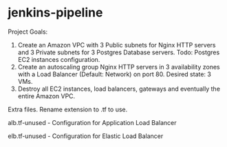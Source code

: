# jenkins-pipeline

Project Goals:

1) Create an Amazon VPC with 3 Public subnets for Nginx HTTP servers and 3 Private subnets for 3 Postgres Database servers. Todo: Postgres EC2 instances configuration.
2) Create an autoscaling group  Nginx HTTP servers in 3 availability zones with a Load Balancer (Default: Network) on port 80. Desired state: 3 VMs.
3) Destroy all EC2 instances, load balancers, gateways and eventually the entire Amazon VPC.

Extra files. Rename extension to .tf to use.

alb.tf-unused - Configuration for Application Load Balancer

elb.tf-unused - Configuration for Elastic Load Balancer
